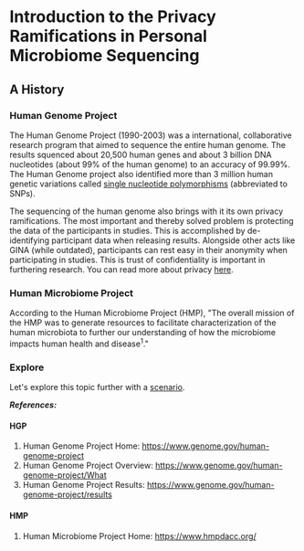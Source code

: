 # Introduction to the Privacy Ramifications in Personal Microbiome Sequencing

## A History
### Human Genome Project
The Human Genome Project (1990-2003) was a international, collaborative research program that aimed to sequence the entire human genome. The results squenced about 20,500 human genes and about 3 billion DNA nucleotides (about 99% of the human genome) to an accuracy of 99.99%. The Human Genome project also identified more than 3 million human genetic variations called [single nucleotide polymorphisms]() (abbreviated to SNPs). <br/>

The sequencing of the human genome also brings with it its own privacy ramifications. The most important and thereby solved problem is protecting the data of the participants in studies. This is accomplished by de-identifying participant data when releasing results. Alongside other acts like GINA (while outdated), participants can rest easy in their anonymity when participating in studies. This is trust of confidentiality is important in furthering research. You can read more about privacy [here](https://www.genome.gov/about-genomics/policy-issues/Privacy).

### Human Microbiome Project
According to the Human Microbiome Project (HMP), "The overall mission of the HMP was to generate resources to facilitate characterization of the human microbiota to further our understanding of how the microbiome impacts human health and disease<sup>1</sup>."
### Explore
Let's explore this topic further with a [scenario](https://ashuang2013.github.io/bioinformatics-final/SetUpScenario).

__*References:*__ <br/>
#### HGP
1. Human Genome Project Home:     https://www.genome.gov/human-genome-project <br/>
2. Human Genome Project Overview: https://www.genome.gov/human-genome-project/What <br/>
3. Human Genome Project Results:  https://www.genome.gov/human-genome-project/results <br/>

#### HMP
1. Human Microbiome Project Home: https://www.hmpdacc.org/
